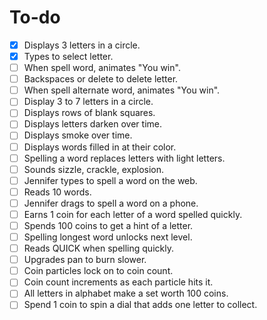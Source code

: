 # To-do

- [x] Displays 3 letters in a circle.
- [x] Types to select letter.
- [ ] When spell word, animates "You win".
- [ ] Backspaces or delete to delete letter.
- [ ] When spell alternate word, animates "You win".
- [ ] Display 3 to 7 letters in a circle.
- [ ] Displays rows of blank squares.
- [ ] Displays letters darken over time.
- [ ] Displays smoke over time.
- [ ] Displays words filled in at their color.
- [ ] Spelling a word replaces letters with light letters.
- [ ] Sounds sizzle, crackle, explosion.
- [ ] Jennifer types to spell a word on the web.
- [ ] Reads 10 words.
- [ ] Jennifer drags to spell a word on a phone.
- [ ] Earns 1 coin for each letter of a word spelled quickly.
- [ ] Spends 100 coins to get a hint of a letter.
- [ ] Spelling longest word unlocks next level.
- [ ] Reads QUICK when spelling quickly.
- [ ] Upgrades pan to burn slower.
- [ ] Coin particles lock on to coin count.
- [ ] Coin count increments as each particle hits it.
- [ ] All letters in alphabet make a set worth 100 coins.
- [ ] Spend 1 coin to spin a dial that adds one letter to collect.
